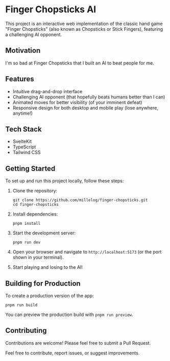 # Finger Chopsticks AI

This project is an interactive web implementation of the classic hand game "Finger Chopsticks" (also known as Chopsticks or Stick Fingers), featuring a challenging AI opponent.

## Motivation

I'm so bad at Finger Chopsticks that I built an AI to beat people for me.

## Features

- Intuitive drag-and-drop interface
- Challenging AI opponent (that hopefully beats humans better than I can)
- Animated moves for better visibility (of your imminent defeat)
- Responsive design for both desktop and mobile play (lose anywhere, anytime!)

## Tech Stack

- SvelteKit
- TypeScript
- Tailwind CSS

## Getting Started

To set up and run this project locally, follow these steps:

1. Clone the repository:
   ```
   git clone https://github.com/millelog/finger-chopsticks.git
   cd finger-chopsticks
   ```

2. Install dependencies:
   ```
   pnpm install
   ```

3. Start the development server:
   ```
   pnpm run dev
   ```

4. Open your browser and navigate to `http://localhost:5173` (or the port shown in your terminal).

5. Start playing and losing to the AI!

## Building for Production

To create a production version of the app:

```
pnpm run build
```

You can preview the production build with `pnpm run preview`.

## Contributing

Contributions are welcome! Please feel free to submit a Pull Request.

Feel free to contribute, report issues, or suggest improvements. 